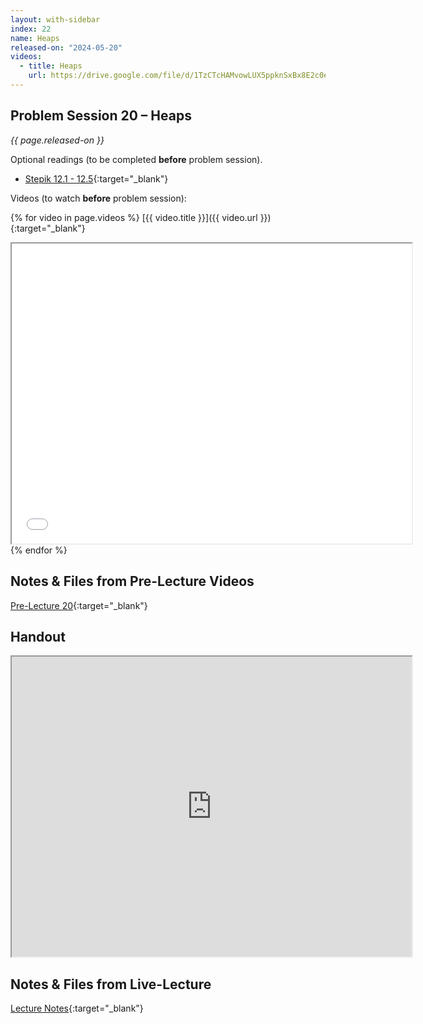 ```yaml
---
layout: with-sidebar
index: 22
name: Heaps
released-on: "2024-05-20"
videos:
  - title: Heaps
    url: https://drive.google.com/file/d/1TzCTcHAMvowLUX5ppknSxBx8E2c0emJ3
---
```


## Problem Session 20 – Heaps

_{{ page.released-on }}_

Optional readings (to be completed **before** problem session). 
- [Stepik 12.1 - 12.5](https://stepik.org/lesson/692946/step/1?unit=692556){:target="_blank"}

Videos (to watch **before** problem session):

{% for video in page.videos %}
[{{ video.title }}]({{ video.url }}){:target="_blank"}

<iframe src="{{ video.url }}/preview" width="640" height="480" allow="autoplay"></iframe>
{% endfor %}

## Notes & Files from Pre-Lecture Videos

[Pre-Lecture 20](https://github.com/ucsd-cse12-sp24/ucsd-cse12-sp24.github.io/tree/main/_pre-lectures/lecture-20){:target="_blank"}

## Handout

<iframe src="https://drive.google.com/file/d/1BpXUtvqSeQrdziAzMtM2Pm7M0JzDb_ZB/preview" width="640" height="480" allow="autoplay"></iframe>

## Notes & Files from Live-Lecture

[Lecture Notes](https://github.com/ucsd-cse12-sp24/ucsd-cse12-sp24.github.io/tree/main/_lectures/lecture-20){:target="_blank"}

